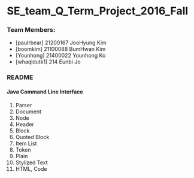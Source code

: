 # SE_team_Q_Term_Project_2016_Fall


### Team Members:
* [paulrbear] 21200167 JooHyung Kim
* [boomkim] 21100088 BumHwan Kim
* [Younhong] 21400022 Younhong Ko
* [whaqldutk1] 214 Eunbi Jo




### README

#### Java Command Line Interface

1. Parser
1. Document
1. Node
 1. Header
 1. Block
 1. Quoted Block
 1. Item List
1. Token
 1. Plain
 1. Stylized Text
 1. HTML, Code
